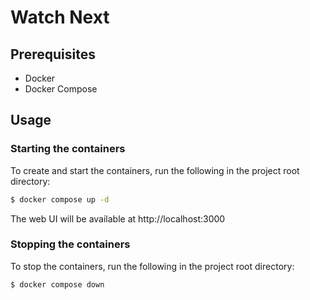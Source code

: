 # Watch Next

## Prerequisites
- Docker
- Docker Compose

## Usage

### Starting the containers
To create and start the containers, run the following in the project root directory:
```bash
$ docker compose up -d
```
The web UI will be available at http://localhost:3000

### Stopping the containers
To stop the containers, run the following in the project root directory:
```bash
$ docker compose down
```

